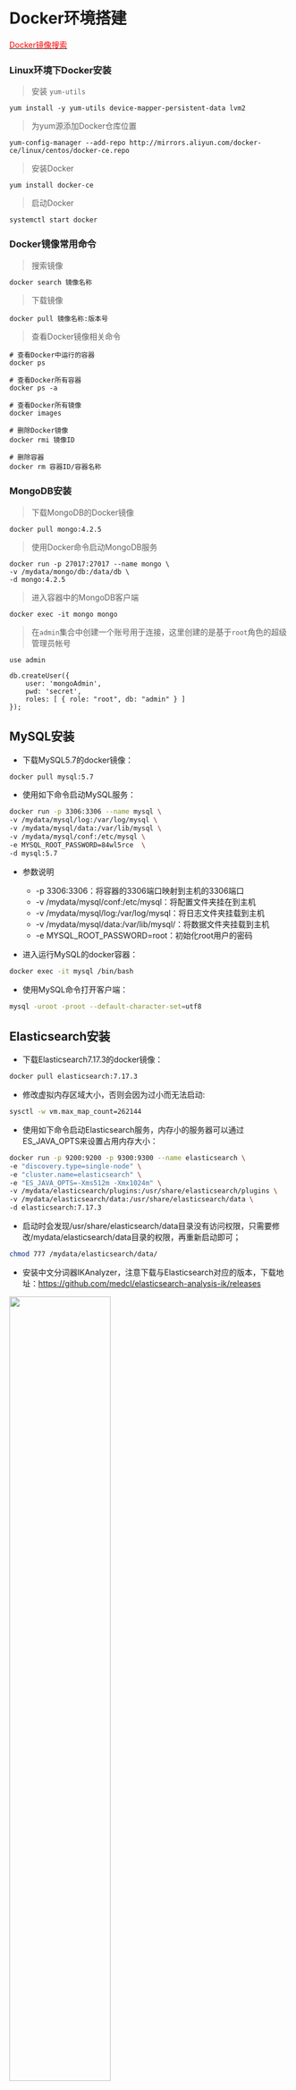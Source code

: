 # Docker环境搭建

[<font color='red'>Docker镜像搜索</font>](https://hub.docker.com)

### Linux环境下Docker安装
> 安装 `yum-utils`
```shell
yum install -y yum-utils device-mapper-persistent-data lvm2
```
> 为yum源添加Docker仓库位置
```shell
yum-config-manager --add-repo http://mirrors.aliyun.com/docker-ce/linux/centos/docker-ce.repo
```
> 安装Docker
```shell
yum install docker-ce
```
> 启动Docker
```shell
systemctl start docker
```

### Docker镜像常用命令
> 搜索镜像
```dtd
docker search 镜像名称
```

> 下载镜像
```shell
docker pull 镜像名称:版本号
```

> 查看Docker镜像相关命令
```shell
# 查看Docker中运行的容器
docker ps

# 查看Docker所有容器
docker ps -a

# 查看Docker所有镜像
docker images

# 删除Docker镜像
docker rmi 镜像ID

# 删除容器
docker rm 容器ID/容器名称
```

### MongoDB安装
> 下载MongoDB的Docker镜像
```shell
docker pull mongo:4.2.5
```
> 使用Docker命令启动MongoDB服务
```shell
docker run -p 27017:27017 --name mongo \
-v /mydata/mongo/db:/data/db \
-d mongo:4.2.5
```
> 进入容器中的MongoDB客户端
```shell
docker exec -it mongo mongo
```
> 在`admin`集合中创建一个账号用于连接，这里创建的是基于`root`角色的超级管理员帐号
```shell
use admin

db.createUser({ 
    user: 'mongoAdmin', 
    pwd: 'secret', 
    roles: [ { role: "root", db: "admin" } ] 
});
```

## MySQL安装

- 下载MySQL5.7的docker镜像：

```bash
docker pull mysql:5.7
```

- 使用如下命令启动MySQL服务：

```bash
docker run -p 3306:3306 --name mysql \
-v /mydata/mysql/log:/var/log/mysql \
-v /mydata/mysql/data:/var/lib/mysql \
-v /mydata/mysql/conf:/etc/mysql \
-e MYSQL_ROOT_PASSWORD=84wl5rce  \
-d mysql:5.7
```

- 参数说明
    - -p 3306:3306：将容器的3306端口映射到主机的3306端口
    - -v /mydata/mysql/conf:/etc/mysql：将配置文件夹挂在到主机
    - -v /mydata/mysql/log:/var/log/mysql：将日志文件夹挂载到主机
    - -v /mydata/mysql/data:/var/lib/mysql/：将数据文件夹挂载到主机
    - -e MYSQL_ROOT_PASSWORD=root：初始化root用户的密码

- 进入运行MySQL的docker容器：

```bash
docker exec -it mysql /bin/bash
```

- 使用MySQL命令打开客户端：

```bash
mysql -uroot -proot --default-character-set=utf8
```

## Elasticsearch安装

- 下载Elasticsearch7.17.3的docker镜像：

```bash
docker pull elasticsearch:7.17.3
```

- 修改虚拟内存区域大小，否则会因为过小而无法启动:

```bash
sysctl -w vm.max_map_count=262144
```

- 使用如下命令启动Elasticsearch服务，内存小的服务器可以通过ES_JAVA_OPTS来设置占用内存大小：

```bash
docker run -p 9200:9200 -p 9300:9300 --name elasticsearch \
-e "discovery.type=single-node" \
-e "cluster.name=elasticsearch" \
-e "ES_JAVA_OPTS=-Xms512m -Xmx1024m" \
-v /mydata/elasticsearch/plugins:/usr/share/elasticsearch/plugins \
-v /mydata/elasticsearch/data:/usr/share/elasticsearch/data \
-d elasticsearch:7.17.3
```

- 启动时会发现/usr/share/elasticsearch/data目录没有访问权限，只需要修改/mydata/elasticsearch/data目录的权限，再重新启动即可；

```bash
chmod 777 /mydata/elasticsearch/data/
```

- 安装中文分词器IKAnalyzer，注意下载与Elasticsearch对应的版本，下载地址：https://github.com/medcl/elasticsearch-analysis-ik/releases

<div align="left">
  <img src="../static/img/docker/es-ik.png" width="60%"/>
</div>

- 下载完成后解压到Elasticsearch的/mydata/elasticsearch/plugins目录下；

- 重新启动服务：

```bash
docker restart elasticsearch
```

- 开启防火墙：

```bash
firewall-cmd --zone=public --add-port=9200/tcp --permanent
firewall-cmd --reload
```

- 访问会返回版本信息：http://192.168.3.101:9200

```json
{
  "name": "708f1d885c16",
  "cluster_name": "elasticsearch",
  "cluster_uuid": "mza51wT-QvaZ5R0NmE183g",
  "version": {
    "number": "7.17.3",
    "build_flavor": "default",
    "build_type": "docker",
    "build_hash": "5ad023604c8d7416c9eb6c0eadb62b14e766caff",
    "build_date": "2022-04-19T08:11:19.070913226Z",
    "build_snapshot": false,
    "lucene_version": "8.11.1",
    "minimum_wire_compatibility_version": "6.8.0",
    "minimum_index_compatibility_version": "6.0.0-beta1"
  },
  "tagline": "You Know, for Search"
}
```

## Kibana安装

- 下载Kibana7.17.3的docker镜像：

```bash
docker pull kibana:7.17.3
```

- 使用如下命令启动Kibana服务：

```bash
docker run --name kibana -p 5601:5601 \
--link elasticsearch:es \
-e "elasticsearch.hosts=http://es:9200" \
-d kibana:7.17.3
```

- 开启防火墙：

```bash
firewall-cmd --zone=public --add-port=5601/tcp --permanent
firewall-cmd --reload
```

- 访问地址进行测试：http://ip:5601

<div align="left">
  <img src="../static/img/docker/elastic.png" width="60%"/>
</div>

## RabbitMQ安装

- 下载rabbitmq3.9-management的docker镜像：

```bash
docker pull rabbitmq:3.9-management
```

- 使用如下命令启动RabbitMQ服务：

```bash
docker run -p 5672:5672 -p 15672:15672 --name rabbitmq \
-v /mydata/rabbitmq/data:/var/lib/rabbitmq \
-d rabbitmq:3.9-management
```

- 开启防火墙：

```bash
firewall-cmd --zone=public --add-port=15672/tcp --permanent
firewall-cmd --reload
```

- 访问地址查看是否安装成功：http://ip:15672

<div align="left">
  <img src="../static/img/docker/rabbitmq.png" width="60%"/>
</div>

- 输入账号密码并登录：guest guest

## Redis安装

- 下载Redis7的docker镜像：

```bash
docker pull redis:7
```

- 下载redis配置文件
    - 官网链接：[Redis](https://redis.io/download/)
    - 将下载包中的redis.conf 放入/mydata/redis/config中

- 使用如下命令启动Redis服务：

```shell
docker run -p 6379:6379 --name redis \
-v /mydata/redis/conf/redis.conf:/etc/redis/redis.conf \
-v /mydata/redis/data:/data \
-d redis:7 redis-server /etc/redis/redis.conf --appendonly yes
```

- 进入Redis容器使用redis-cli命令进行连接：

```bash
docker exec -it redis redis-cli
```
<div align="left">
  <img src="../static/img/docker/redis.png" width="60%"/>
</div>


